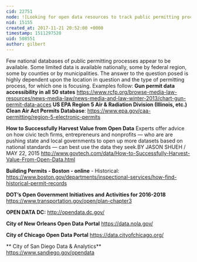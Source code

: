 ```yaml
---
cid: 22751
node: ![Looking for open data resources to track public permitting processes. ](../notes/kgradow1/11-06-2017/looking-for-open-data-resources-to-track-public-permitting-processes)
nid: 15155
created_at: 2017-11-21 20:52:00 +0000
timestamp: 1511297520
uid: 508551
author: gilbert
---
```


Few national databases of public permitting processes appear to be available. Some limited data is available nationally, some by federal region, some by counties or by municipalities. The answer to the question posed is highly dependent upon the location in question and the type of permitting process, for which one is focusing. Examples follow:
**Gun permit data accessibility in all 50 states** https://www.rcfp.org/browse-media-law-resources/news-media-law/news-media-and-law-winter-2013/chart-gun-permit-data-acces
**US EPA Region 5 Air & Radiation Division (Illinois, etc.) Clean Air Act Permits Database**: https://www.epa.gov/caa-permitting/region-5-electronic-permits

**How to Successfully Harvest Value from Open Data**
Experts offer advice on how civic tech firms, entrepreneurs and nonprofits — who are are pushing state and local governments to open up more datasets based on national standards — can best use the data they seek.BY JASON SHUEH / MAY 22, 2015 http://www.govtech.com/data/How-to-Successfully-Harvest-Value-From-Open-Data.html 

**Building Permits - Boston - online** - Historical: https://www.boston.gov/departments/inspectional-services/how-find-historical-permit-records

**DOT’s Open Government Initiatives and Activities for 2016-2018** https://www.transportation.gov/open/plan-chapter3

**OPEN DATA DC:**
http://opendata.dc.gov/

**City of New Orleans Open Data Portal** https://data.nola.gov/ 

**City of Chicago Open Data Portal** https://data.cityofchicago.org/

** City of San Diego Data & Analytics** https://www.sandiego.gov/opendata